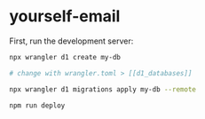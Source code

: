 # yourself-email

First, run the development server:

```bash
npx wrangler d1 create my-db

# change with wrangler.toml > [[d1_databases]]

npx wrangler d1 migrations apply my-db --remote

npm run deploy
```
